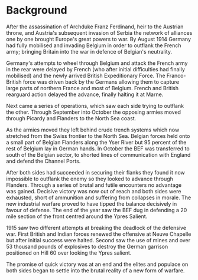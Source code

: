 # Background 
 
After the assassination of Archduke Franz Ferdinand, heir to the Austrian throne, and Austria's subsequent invasion of Serbia the network of alliances one by one brought Europe's great powers to war. By August 1914 Germany had fully mobilised and invading Belgium in order to outflank the French army; bringing Britain into the war in defence of Belgian's neutrality.

Germany's attempts to wheel through Belgium and attack the French army in the rear were delayed by French (who after initial difficulties had finally mobilised) and the newly arrived British Expeditionary Force.  The Franco-British force was driven back by the Germans allowing them to capture large parts of northern France and most of Belgium. French and British rearguard action delayed the advance, finally halting it at Marne. 

Next  came a series of operations, which saw each side trying to outflank the other. Through September into October the opposing armies moved through Picardy and Flanders to the North Sea coast. 

As the armies moved they left behind crude trench systems which now stretched from the Swiss frontier to the North Sea. Belgian forces held onto a small part of Belgian Flanders along the Yser River but 95 percent of the rest of Belgium lay in German hands. In October the BEF was transferred to south of the Belgian sector, to shorted lines of communication with England and defend the Channel Ports. 

After both sides had succeeded in securing their flanks they found it now impossible to outflank the enemy so they looked to advance through Flanders. Through a series of brutal and futile encounters no advantage was gained. Decisive victory was now out of reach and both sides were exhausted, short of ammunition and suffering from collapses in morale. The new industrial warfare proved to have tipped the balance decisively in favour of defense. The end of the year saw the BEF dug in defending a 20 mile section of the front centred around the Ypres Salient. 

1915 saw two different attempts at breaking the deadlock of the defensive war. First British and Indian forces renewed the offensive at Neuve Chapelle but after initial success were halted. Second saw the use of mines and over 53 thousand pounds of explosives to destroy the German garrison positioned on Hill 60 over looking the Ypres salient. 

The promise of quick victory was at an end and the elites and populace on both sides began to settle into the brutal reality of a new form of warfare. 